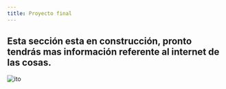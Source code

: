 ```yaml
---
title: Proyecto final
---
```


## Esta sección esta en construcción, pronto tendrás mas información referente al internet de las cosas.
![ito]({{site.baseurl}}/img/ioy.png)
